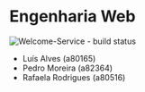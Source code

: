# Engenharia Web
![Welcome-Service - build status](https://github.com/alves-luis/ew-safe_cross/workflows/Welcome-Service%20-%20Test,%20Build%20&%20Deploy/badge.svg)
- Luís Alves (a80165)
- Pedro Moreira (a82364)
- Rafaela Rodrigues (a80516)
